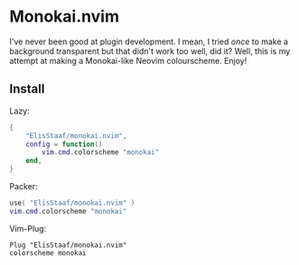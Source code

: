 # Monokai.nvim
I've never been good at plugin development. I mean, I tried *once* to make a background transparent
but that didn't work too well, did it? Well, this is my attempt at making a Monokai-like Neovim
colourscheme. Enjoy!

## Install
Lazy:
```lua
{
    "ElisStaaf/monokai.nvim",
    config = function()
        vim.cmd.colorscheme "monokai"
    end,
}
```
Packer:
```lua
use( "ElisStaaf/monokai.nvim" )
vim.cmd.colorscheme "monokai"
```
Vim-Plug:
```vim
Plug "ElisStaaf/monokai.nvim"
colorscheme monokai
```
